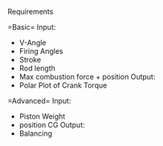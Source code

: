 Requirements

=Basic=
Input:
* V-Angle
* Firing Angles
* Stroke
* Rod length
* Max combustion force + position
Output:
* Polar Plot of Crank Torque

=Advanced=
Input:
* Piston Weight
* position CG
Output: 
* Balancing